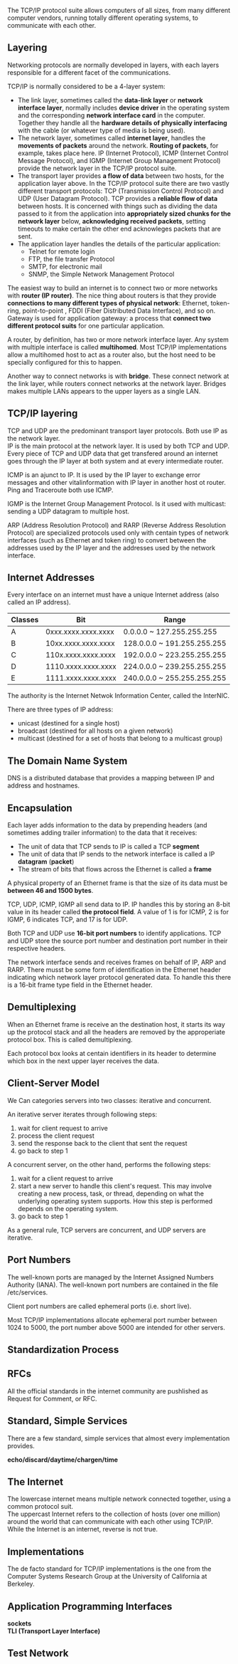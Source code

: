   The TCP/IP protocol suite allows computers of all sizes, from many different computer vendors, running totally different operating systems, to communicate with each other.  
  
## Layering
  Networking protocols are normally developed in layers, with each layers responsible for a different facet of the communications.  
  
  TCP/IP is normally considered to be a 4-layer system:
  * The link layer, sometimes called the **data-link layer** or **network interface layer**, normally includes **device driver** in the operating system and the corresponding **network interface card** in the computer. Together they handle all the **hardware details of physically interfacing** with the cable (or whatever type of media is being used).
  * The network layer, sometimes called **internet layer**, handles the **movements of packets** around the network. **Routing of packets**, for example, takes place here. IP (Internet Protocol), ICMP (Internet Control Message Protocol), and IGMP (Internet Group Management Protocol) provide the network layer in the TCP/IP protocol suite.
  * The transport layer provides **a flow of data** between two hosts, for the application layer above. In the TCP/IP protocol suite there are two vastly different transport protocols: TCP (Transmission Control Protocol) and UDP (User Datagram Protocol). TCP provides a **reliable flow of data** between hosts. It is concerned with things such as dividing the data passed to it from the application into **appropriately sized chunks for the network layer** below, **acknowledging received packets**, setting timeouts to make certain the other end acknowleges packets that are sent.
  * The application layer handles the details of the particular application: 
    * Telnet for remote login
    * FTP, the file transfer Protocol
    * SMTP, for electronic mail
    * SNMP, the Simple Network Management Protocol
    
  The easiest way to build an internet is to connect two or more networks with **router (IP router)**. The nice thing about routers is that they provide **connections to many different types of physical network**: Ethernet, token-ring, point-to-point , FDDI (Fiber Distributed Data Interface), and so on.    
  Gateway is used for application gateway: a process that **connect two different protocol suits** for one particular application.
  
  A router, by definition, has two or more network interface layer. Any system with multiple interface is called **multihomed**. Most TCP/IP implementations allow a multihomed host to act as a router also, but the host need to be specially configured for this to happen.
  
  Another way to connect networks is with **bridge**. These connect network at the link layer, while routers connect networks at the network layer. Bridges makes multiple LANs appears to the upper layers as a single LAN.

## TCP/IP layering
  TCP and UDP are the predominant transport layer protocols. Both use IP as the network layer.    
  IP is the main protocol at the network layer. It is used by both TCP and UDP. Every piece of TCP and UDP data that get transfered around an internet goes through the IP layer at both system and at every intermediate router.
  
  ICMP is an ajunct to IP. It is used by the IP layer to exchange error messages and other vitalinformation with IP layer in another host ot router. Ping and   Traceroute both use ICMP. 
  
  IGMP is the Internet Group Management Protocol. Is it used with multicast: sending a UDP datagram to multiple host.
  
  ARP (Address Resolution Protocol) and RARP (Reverse Address Resolution Protocol) are specialized protocols used only with centain types of network interfaces (such as Ethernet and token ring) to convert between the addresses used by the IP layer and the addresses used by the network interface.
  
## Internet Addresses
  Every interface on an internet must have a unique Internet address (also called an IP address).
  
  Classes|Bit|Range
  -------|---|-----
  A|0xxx.xxxx.xxxx.xxxx|0.0.0.0 ~ 127.255.255.255
  B|10xx.xxxx.xxxx.xxxx|128.0.0.0 ~ 191.255.255.255
  C|110x.xxxx.xxxx.xxxx|192.0.0.0 ~ 223.255.255.255
  D|1110.xxxx.xxxx.xxxx|224.0.0.0 ~ 239.255.255.255
  E|1111.xxxx.xxxx.xxxx|240.0.0.0 ~ 255.255.255.255
  
  The authority is the Internet Netwok Information Center, called the InterNIC.
  
  There are three types of IP address:
  * unicast (destined for a single host)
  * broadcast (destined for all hosts on a given network)
  * multicast (destined for a set of hosts that belong to a multicast group)

## The Domain Name System
  DNS is a distributed database that provides a mapping between IP and address and hostnames.
  
## Encapsulation
  Each layer adds information to the data by prepending headers (and sometimes adding trailer information) to the data that it receives:
  * The unit of data that TCP sends to IP is called a TCP **segment**
  * The unit of data that IP sends to the network interface is called a IP **datagram** (**packet**)
  * The stream of bits that flows across the Ethernet is called a **frame**
  
  A physical property of an Ethernet frame is that the size of its data must be **between 46 and 1500 bytes**.
  
  TCP, UDP, ICMP, IGMP all send data to IP. IP handles this by storing an 8-bit value in its header called **the protocol field**. A value of 1 is for ICMP, 2 is for IGMP, 6 indicates TCP, and 17 is for UDP.
  
  Both TCP and UDP use **16-bit port numbers** to identify applications. TCP and UDP store the source port number and destination port number in their respective headers.
  
  The network interface sends and receives frames on behalf of IP, ARP and RARP. There musst be some form of identification in the Ethernet header indicating which network layer protocol generated data. To handle this there is a 16-bit frame type field in the Ethernet header.
  
## Demultiplexing
  When an Ethernet frame is receive an the destination host, it starts its way up the protocol stack and all the headers are removed by the approperiate protocol box. This is called demultiplexing.
  
  Each protocol box looks at centain identifiers in its header to determine which box in the next upper layer receives the data.
  
## Client-Server Model
  We Can categories servers into two classes: iterative and concurrent.
  
  An iterative server iterates through following steps:
  1. wait for client request to arrive
  1. process the client request
  1. send the response back to the client that sent the request
  1. go back to step 1
  
  A concurrent server, on the other hand, performs the following steps:
  1. wait for a client request to arrive
  1. start a new server to handle this client's request. This may involve creating a new process, task, or thread, depending on what the underlying operating system supports. How this step is performed depends on the operating system. 
  1. go back to step 1
  
  As a general rule, TCP servers are concurrent, and UDP servers are iterative.

## Port Numbers
  The well-known ports are managed by the Internet Assigned Numbers Authority (IANA). The well-known port numbers are contained in the file /etc/services.
  
  Client port numbers are called ephemeral ports (i.e. short live).
  
  Most TCP/IP implementations allocate ephemeral port number between 1024 to 5000, the port number above 5000 are intended for other servers.

## Standardization Process

## RFCs
  All the official standards in the internet community are pushlished as Request for Comment, or RFC.
  
## Standard, Simple Services
  There are a few standard, simple services that almost every implementation provides.
  
  **echo/discard/daytime/chargen/time**
  
## The Internet
  The lowercase internet means multiple network connected together, using a common protocol suit.  
  The uppercast Internet refers to the collection of hosts (over one million) around the world that can communicate with each other using TCP/IP.  
  While the Internet is an internet, reverse is not true.
  
## Implementations
  The de facto standard for TCP/IP implementations is the one from the Computer Systems Research Group at the University of California at Berkeley. 
  
## Application Programming Interfaces
  **sockets**  
  **TLI (Transport Layer Interface)**
  
## Test Network

